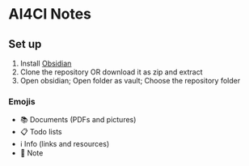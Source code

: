# AI4CI Notes
## Set up
1. Install [Obsidian](https://obsidian.md/)
2. Clone the repository OR download it as zip and extract
3. Open obsidian; Open folder as vault; Choose the repository folder

### Emojis
- 📚 Documents (PDFs and pictures)
- 📋 Todo lists
- ℹ️ Info (links and resources)
- 📙 Note
